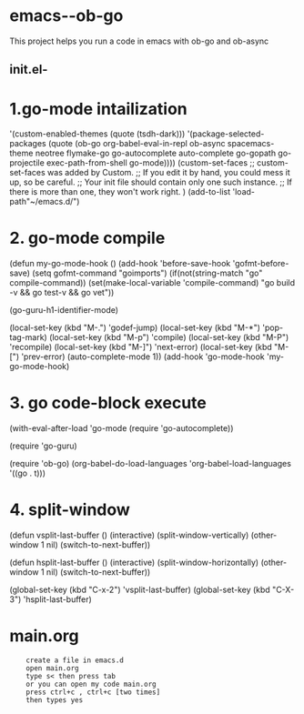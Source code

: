 # emacs--ob-go
This project helps you run a code in emacs with ob-go and ob-async

## init.el- 
  # 1.go-mode intailization
   '(custom-enabled-themes (quote (tsdh-dark)))
 '(package-selected-packages
   (quote
    (ob-go org-babel-eval-in-repl ob-async spacemacs-theme neotree flymake-go go-autocomplete auto-complete go-gopath go-projectile exec-path-from-shell go-mode))))
(custom-set-faces
 ;; custom-set-faces was added by Custom.
 ;; If you edit it by hand, you could mess it up, so be careful.
 ;; Your init file should contain only one such instance.
 ;; If there is more than one, they won't work right.
 )
(add-to-list 'load-path"~/emacs.d/")
  # 2. go-mode compile
(defun my-go-mode-hook ()
  (add-hook 'before-save-hook 'gofmt-before-save)
  (setq gofmt-command "goimports")
  (if(not(string-match "go" compile-command))
      (set(make-local-variable 'compile-command)
	  "go build -v && go test-v && go vet"))

  (go-guru-h1-identifier-mode)
  
  (local-set-key (kbd "M-.") 'godef-jump)
  (local-set-key (kbd "M-*") 'pop-tag-mark)
  (local-set-key (kbd "M-p") 'compile)
  (local-set-key (kbd "M-P") 'recompile)
  (local-set-key (kbd "M-]") 'next-error)
  (local-set-key (kbd "M-[") 'prev-error)
  (auto-complete-mode 1))
(add-hook 'go-mode-hook 'my-go-mode-hook)

# 3. go code-block execute
(with-eval-after-load 'go-mode
(require 'go-autocomplete))


(require 'go-guru)

(require 'ob-go) 
(org-babel-do-load-languages
 'org-babel-load-languages
 '((go . t)))
 # 4. split-window
 (defun vsplit-last-buffer ()
  (interactive)
  (split-window-vertically)
  (other-window 1 nil)
  (switch-to-next-buffer))

(defun hsplit-last-buffer ()
  (interactive)
  (split-window-horizontally)
  (other-window 1 nil)
  (switch-to-next-buffer))

(global-set-key (kbd "C-x-2") 'vsplit-last-buffer)
(global-set-key (kbd "C-X-3") 'hsplit-last-buffer)

 # main.org
        create a file in emacs.d
        open main.org
        type s< then press tab 
        or you can open my code main.org
        press ctrl+c , ctrl+c [two times]
        then types yes
        
